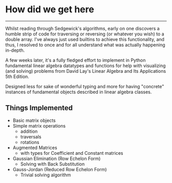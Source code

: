 # How did we get here
-------------------
Whilst reading through Sedgewick's algorithms, early on one discovers a humble strip of code for traversing or reversing (or whatever you wish) to a double array. I've always just used builtins to achieve this functionality, and thus, I resolved to once and for all understand what was actually happening in-depth.

A few weeks later, it's a fully fledged effort to implement in Python fundamental linear algebra datatypes and functions for help with visualizing (and solving) problems from David Lay's Linear Algebra and Its Applications 5th Edition.

Designed less for sake of wonderful typing and more for having "concrete" instances of fundamental objects described in linear algebra classes.

## Things Implemented
* Basic matrix objects
* Simple matrix operations
    * addition
    * traversals
    * rotations
* Augmented Matrices
    * with types for Coefficient and Constant matrices
* Gaussian Elimination (Row Echelon Form)
    * Solving with Back Substitution
* Gauss-Jordan (Reduced Row Echelon Form)
    * Trivial solving algorithm
